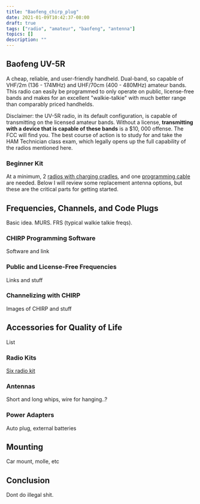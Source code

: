 ```yaml
---
title: "Baofeng_chirp_plug"
date: 2021-01-09T10:42:37-08:00
draft: true
tags: ["radio", "amateur", "baofeng", "antenna"]
topics: []
description: ""
---
```


## Baofeng UV-5R

A cheap, reliable, and user-friendly handheld. Dual-band, so capable of VHF/2m (136 - 174MHz) and UHF/70cm (400 - 480MHz) amateur bands. This radio can easily be programmed to only operate on public, license-free bands and makes for an excellent "walkie-talkie" with much better range than comparably priced handhelds.

Disclaimer: the UV-5R radio, in its default configuration, is capable of transmitting on the licensed amateur bands. Without a license, **transmitting with a device that is capable of these bands** is a $10, 000 offense. The FCC will find you. The best course of action is to study for and take the HAM Technician class exam, which legally opens up the full capability of the radios mentioned here.

### Beginner Kit

At a minimum, 2 [radios with charging cradles][1], and one [programming cable][2] are needed. Below I will review some replacement antenna options, but these are the critical parts for getting started.

## Frequencies, Channels, and Code Plugs

Basic idea. MURS. FRS (typical walkie talkie freqs).

### CHIRP Programming Software

Software and link

### Public and License-Free Frequencies

Links and stuff

### Channelizing with CHIRP

Images of CHIRP and stuff

## Accessories for Quality of Life

List

### Radio Kits

[Six radio kit][8]

### Antennas

Short and long whips, wire for hanging..?

### Power Adapters

Auto plug, external batteries

## Mounting

Car mount, molle, etc

## Conclusion

Dont do illegal shit.


[1]: https://www.amazon.com/BAOFENG-UV-5RE-Handheld-400-480Mhz-Transceiver/dp/B00AA2ZBT8/
[2]: https://www.amazon.com/BTECH-PC03-Genuine-Programming-Cable/dp/B00HUB0ONK/
[8]: https://www.amazon.com/BaoFeng-UV-5R-Walkie-Talkie-Radio/dp/B07PNV41SV/
